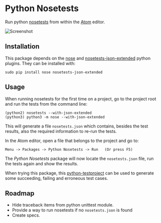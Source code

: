 # Python Nosetests

Run python [nosetests](https://nose.readthedocs.org/en/latest/) from within the [Atom](https://atom.io/) editor.

![Screenshot](https://github.com/thschenk/atom-nosetests/raw/master/screenshot.png)


## Installation

This package depends on the [nose](https://nose.readthedocs.org/en/latest/) and
[nosetests-json-extended](https://github.com/thschenk/nosetests-json-extended) python plugins.
They can be installed with:

    sudo pip install nose nosetests-json-extended


## Usage

When running nosetests for the first time on a project,
go to the project root and run the tests from the command line:

    (python2) nosetests --with-json-extended
    (python3) python3 -m nose --with-json-extended

This will generate a file `nosetests.json` which contains,
besides the test results, also the required information to re-run the tests.

In the Atom editor, open a file that belongs to the project and go to:

    Menu -> Packages -> Python Nosetests -> Run   (Or press F5)

The *Python Nosetests* package will now locate the `nosetests.json` file, run the tests again and show the results.

When trying this package, this [python-testproject](https://github.com/thschenk/python-testproject)
can be used to generate some succeeding, failing and erroneous test cases.


## Roadmap
 * Hide traceback items from python unittest module.
 * Provide a way to run nosetests if no `nosetests.json` is found
 * Create specs.
